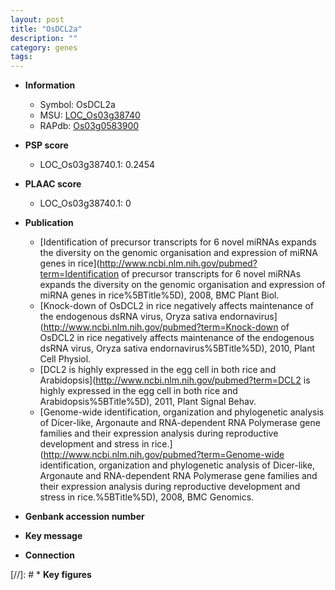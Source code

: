 ```yaml
---
layout: post
title: "OsDCL2a"
description: ""
category: genes
tags: 
---
```


* **Information**  
    + Symbol: OsDCL2a  
    + MSU: [LOC_Os03g38740](http://rice.plantbiology.msu.edu/cgi-bin/ORF_infopage.cgi?orf=LOC_Os03g38740)  
    + RAPdb: [Os03g0583900](http://rapdb.dna.affrc.go.jp/viewer/gbrowse_details/irgsp1?name=Os03g0583900)  

* **PSP score**  
    + LOC_Os03g38740.1: 0.2454 

* **PLAAC score**  
    + LOC_Os03g38740.1: 0 

* **Publication**  
    + [Identification of precursor transcripts for 6 novel miRNAs expands the diversity on the genomic organisation and expression of miRNA genes in rice](http://www.ncbi.nlm.nih.gov/pubmed?term=Identification of precursor transcripts for 6 novel miRNAs expands the diversity on the genomic organisation and expression of miRNA genes in rice%5BTitle%5D), 2008, BMC Plant Biol.
    + [Knock-down of OsDCL2 in rice negatively affects maintenance of the endogenous dsRNA virus, Oryza sativa endornavirus](http://www.ncbi.nlm.nih.gov/pubmed?term=Knock-down of OsDCL2 in rice negatively affects maintenance of the endogenous dsRNA virus, Oryza sativa endornavirus%5BTitle%5D), 2010, Plant Cell Physiol.
    + [DCL2 is highly expressed in the egg cell in both rice and Arabidopsis](http://www.ncbi.nlm.nih.gov/pubmed?term=DCL2 is highly expressed in the egg cell in both rice and Arabidopsis%5BTitle%5D), 2011, Plant Signal Behav.
    + [Genome-wide identification, organization and phylogenetic analysis of Dicer-like, Argonaute and RNA-dependent RNA Polymerase gene families and their expression analysis during reproductive development and stress in rice.](http://www.ncbi.nlm.nih.gov/pubmed?term=Genome-wide identification, organization and phylogenetic analysis of Dicer-like, Argonaute and RNA-dependent RNA Polymerase gene families and their expression analysis during reproductive development and stress in rice.%5BTitle%5D), 2008, BMC Genomics.

* **Genbank accession number**  

* **Key message**  

* **Connection**  

[//]: # * **Key figures**  


